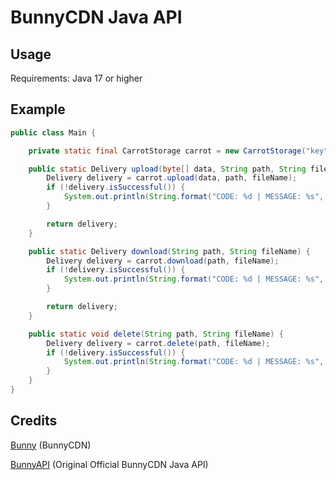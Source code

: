 # BunnyCDN Java API

## Usage

Requirements: Java 17 or higher

## Example

```java
public class Main {

    private static final CarrotStorage carrot = new CarrotStorage("key", "zoneName", Endpoint.EU);

    public static Delivery upload(byte[] data, String path, String fileName) {
        Delivery delivery = carrot.upload(data, path, fileName);
        if (!delivery.isSuccessful()) {
            System.out.println(String.format("CODE: %d | MESSAGE: %s", delivery.code(), delivery.message()));
        }

        return delivery;
    }

    public static Delivery download(String path, String fileName) {
        Delivery delivery = carrot.download(path, fileName);
        if (!delivery.isSuccessful()) {
            System.out.println(String.format("CODE: %d | MESSAGE: %s", delivery.code(), delivery.message()));
        }

        return delivery;
    }

    public static void delete(String path, String fileName) {
        Delivery delivery = carrot.delete(path, fileName);
        if (!delivery.isSuccessful()) {
            System.out.println(String.format("CODE: %d | MESSAGE: %s", delivery.code(), delivery.message()));
        }
    }
}
```

## Credits

[Bunny](https://bunny.net/) (BunnyCDN)

[BunnyAPI](https://github.com/BunnyWay/BunnyCDN.Java.Storage) (Original Official BunnyCDN Java API)
